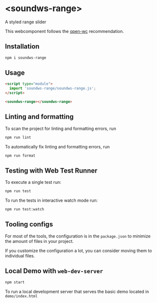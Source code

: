 # \<soundws-range>

A styled range slider

This webcomponent follows the [open-wc](https://github.com/open-wc/open-wc) recommendation.

## Installation

```bash
npm i soundws-range
```

## Usage

```html
<script type="module">
  import 'soundws-range/soundws-range.js';
</script>

<soundws-range></soundws-range>
```

## Linting and formatting

To scan the project for linting and formatting errors, run

```bash
npm run lint
```

To automatically fix linting and formatting errors, run

```bash
npm run format
```

## Testing with Web Test Runner

To execute a single test run:

```bash
npm run test
```

To run the tests in interactive watch mode run:

```bash
npm run test:watch
```

## Tooling configs

For most of the tools, the configuration is in the `package.json` to minimize the amount of files in your project.

If you customize the configuration a lot, you can consider moving them to individual files.

## Local Demo with `web-dev-server`

```bash
npm start
```

To run a local development server that serves the basic demo located in `demo/index.html`
